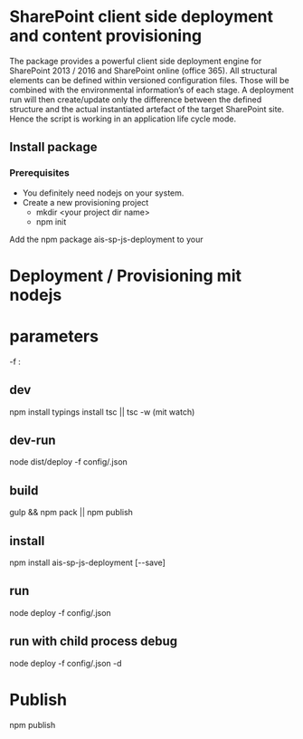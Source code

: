 # SharePoint client side deployment and content provisioning

The package provides a powerful client side deployment engine for SharePoint 2013 / 2016 and SharePoint online (office 365). All structural elements can be defined within versioned configuration files. Those will be combined with the environmental information’s of each stage. A deployment run will then create/update only the difference between the defined structure and the actual instantiated artefact of the target SharePoint site. Hence the script is working in an application life cycle mode.

## Install package

### Prerequisites

* You definitely need nodejs on your system.
* Create a new provisioning project
    * mkdir \<your project dir name\>
    * npm init 


Add the npm package ais-sp-js-deployment to your 

# Deployment / Provisioning mit nodejs

# parameters
-f : <configfile>

## dev
npm install
typings install
tsc || tsc -w (mit watch)

## dev-run
node dist/deploy -f config/<config>.json

## build


gulp && npm pack || npm publish

## install
npm install ais-sp-js-deployment [--save]
 
## run
node deploy -f config/<config>.json

## run with child process debug
node deploy -f config/<config>.json -d

# Publish
npm publish